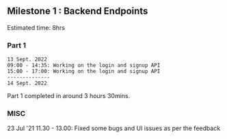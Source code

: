 ## Milestone 1 : Backend Endpoints
Estimated time: 8hrs
### Part 1
    13 Sept. 2022 
    09:00 - 14:35: Working on the login and signup API 
    15:00 - 17:00: Working on the login and signup API
    --------------
    14 Sept. 2022

Part 1 completed in around 3 hours 30mins.

### MISC
23 Jul '21
11.30 - 13.00: Fixed some bugs and UI issues as per the feedback